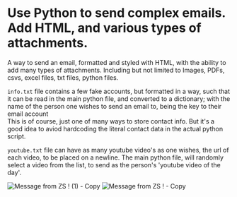 # Use Python to send complex emails. Add HTML, and various types of attachments. 
  
 A way to send an email, formatted and styled with HTML, with the ability to add many types of attachments. Including but not limited to Images, PDFs, csvs, excel files, txt files, python files.  
  
`info.txt` file contains a few fake accounts, but formatted in a way, such that it can be read in the main python file, and converted to a dictionary; with the name of the person one wishes to send an email to, being the key to their email account   
This is of course, just one of many ways to store contact info. But it's a good idea to aviod hardcoding the literal contact data in the actual python script.   
  
 `youtube.txt` file can have as many youtube video's as one wishes, the url of each video, to be placed on a newline. The main python file, will randomly select a video from the list, to send as the person's 'youtube video of the day'.   
   
   

![Message from  ZS ! (1) - Copy](https://user-images.githubusercontent.com/60955112/88443881-43b0fa00-cde8-11ea-878b-f72d90ab3159.png)    ![Message from  ZS ! - Copy](https://user-images.githubusercontent.com/60955112/88443890-50355280-cde8-11ea-93d0-167afd673985.png)
  
   
